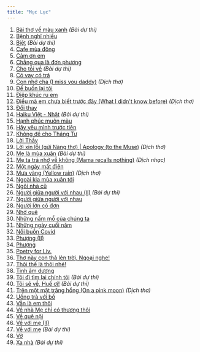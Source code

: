 ```yaml
---
title: "Mục Lục"
---
```

1. [Bài thơ về màu xanh](/posts/bai-tho-ve-mau-xanh) *(Bài dự thi)*
2. [Bệnh nghĩ nhiều](/posts/benh-nghi-nhieu)
3. [Biệt](/posts/biet) *(Bài dự thi)*
4. [Cafe mùa đông](/posts/cafe-mua-dong)
5. [Cảm ơn em](/posts/cam-on-em)
6. [Chẳng qua là đơn phương](/posts/chang-qua-la-don-phuong)
7. [Cho tôi về](/posts/cho-toi-ve) *(Bài dự thi)*
8. [Có vay có trả](/posts/co-vay-co-tra)
9. [Con nhớ cha (I miss you daddy)](/posts/con-nho-cha) *(Dịch thơ)*
10. [Để buồn lại tôi](/posts/de-buon-lai-toi)
11. [Điệp khúc ru em](/posts/diep-khuc-ru-em)
12. [Điều mà em chưa biết trước đây (What I didn't know before)](/posts/dieu-ma-em-chua-biet-truoc-day) *(Dịch thơ)*
13. [Đổi thay](/posts/doi-thay)
14. [Haiku Việt - Nhật](/posts/haiku-viet-nhat) *(Bài dự thi)*
15. [Hạnh phúc muôn màu](/posts/hanh-phuc-muon-mau)
16. [Hãy yêu mình trước tiên](/posts/hay-yeu-minh-truoc-tien)
17. [Không đề cho Tháng Tư](/posts/khong-de-cho-thang-tu)
18. [Lời Thầy](/posts/loi-thay)
19. [Lời xin lỗi (gửi Nàng thơ) | Apology (to the Muse)](/posts/loi-xin-loi-gui-nang-tho) *(Dịch thơ)*
20. [Mẹ là mùa xuân](/posts/me-la-mua-xuan) *(Bài dự thi)*
21. [Mẹ ta trả nhớ về không (Mama recalls nothing)](/posts/me-ta-tra-nho-ve-khong) *(Dịch nhạc)*
22. [Một ngày mất điện](/posts/mot-ngay-mat-dien)
23. [Mưa vàng (Yellow rain)](/posts/mua-vang) *(Dịch thơ)*
24. [Ngoài kia mùa xuân tới](/posts/ngoai-kia-mua-xuan-toi)
25. [Ngôi nhà cũ](/posts/ngoi-nha-cu)
26. [Người giữa người với nhau (II)](/posts/nguoi-giua-nguoi-voi-nhau-2) *(Bài dự thi)*
27. [Người giữa người với nhau](/posts/nguoi-giua-nguoi-voi-nhau)
28. [Người lớn cô đơn](/posts/nguoi-lon-co-don)
29. [Nhớ quê](/posts/nho-que)
30. [Những nấm mồ của chúng ta](/posts/nhung-nam-mo-cua-chung-ta)
31. [Những ngày cuối năm](/posts/nhung-ngay-cuoi-nam)
32. [Nỗi buồn Covid](/posts/noi-buon-covid)
33. [Phượng (II)](/posts/phuong-2)
34. [Phượng](/posts/phuong)
35. [Poetry for Liv.](/posts/poetry-for-liv)
36. [Thơ này con thả lên trời, Ngoại nghe!](/posts/tho-nay-con-tha-len-troi-ngoai-nghe)
37. [Thôi thế là thôi nhé!](/posts/thoi-the-la-thoi-nhe)
38. [Tình âm dương](/posts/tinh-am-duong)
39. [Tôi đi tìm lại chính tôi](/posts/toi-di-tim-lai-chinh-toi) *(Bài dự thi)*
40. [Tôi sẽ về, Huế ơi!](/posts/toi-se-ve-hue-oi) *(Bài dự thi)*
41. [Trên một mặt trăng hồng (On a pink moon)](/posts/tren-mot-mat-trang-hong) *(Dịch thơ)*
42. [Uống trà với bố](/posts/uong-tra-voi-bo)
43. [Vẫn là em thôi](/posts/van-la-em-thoi)
44. [Về nhà Mẹ chỉ có thương thôi](/posts/ve-nha-me-chi-co-thuong-thoi)
45. [Về quê nội](/posts/ve-que-noi)
46. [Về với mẹ (II)](/posts/ve-voi-me-2)
47. [Về với mẹ](/posts/ve-voi-me) *(Bài dự thi)*
48. [Vỡ](/posts/vo)
49. [Xa nhà](/posts/xa-nha) *(Bài dự thi)*

